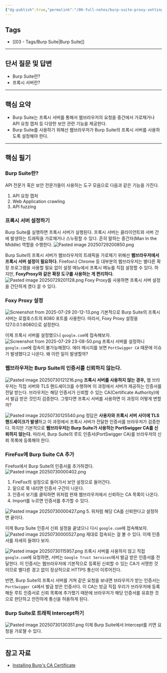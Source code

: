 ```yaml
---
{"dg-publish":true,"permalink":"/06-full-notes/burp-suite-proxy-setting/","noteIcon":""}
---
```


## Tags
- [[03 - Tags/Burp Suite\|Burp Suite]]
---
## 단서 질문 및 답변
- Burp Suite란?
- 프록시 서버란?
---
## 핵심 요약
- Burp Suite는 프록시 서버를 통해서 웹브라우저의 요청을 중간에서 가로채거나 API 요청 캡처 등 다양한 보안 관련 기능을 제공한다.
- Burp Suite를 사용하기 위해선 웹브라우저가 Burp Suite의 프록시 서버를 사용하도록 설정해야 한다.
---
## 핵심 필기
### Burp Suite란?
API 전문가 혹은 보안 전문가들이 사용하는 도구 모음으로 다음과 같은 기능을 가진다.
1. API 요청 캡처
2. Web Application crawling
3. API fuzzing
### 프록시 서버 설정하기
Burp Suite를 실행하면 프록시 서버가 실행된다. 프록시 서버는 클라이언트와 서버 간에 발생하는 트래픽을 가로채거나 스누핑할 수 있다. 흔히 말하는 중간자(Man In the Middle) 역할을 수행한다.
![Pasted image 20250729200850.png](/img/user/image/Pasted%20image%2020250729200850.png)

Burp Suite의 프록시 서버가 웹브라우저의 트래픽을 가로채기 위해선 **웹브라우저에서 프록시 서버 설정이 필요하다.** Firefox나 Chrome 등 대부분의 웹브라우저는 별다른 확장 프로그램을 사용할 필요 없이 설정 메뉴에서 프록시 메뉴를 직접 설정할 수 있다. 하지만, **FoxyProxy와 같은 확장 도구를 사용하는 게 편리하다.**
![Pasted image 20250729201128.png](/img/user/image/Pasted%20image%2020250729201128.png)
Foxy Proxy를 사용하면 프록시 서버 설정을 간단하게 켰다 끌 수 있다.

### Foxy Proxy 설정
![Screenshot from 2025-07-29 20-12-13.png](/img/user/image/Screenshot%20from%202025-07-29%2020-12-13.png)
기본적으로 Burp Suite의 프록시 서버는 로컬호스트의 8080 포트를 사용한다. 
따라서, Foxy Proxy 설정을 127.0.0.1:8080으로 설정한다.

이제 프록시 서버를 설정했으니 `google.com`에 접속해보자.
![Screenshot from 2025-07-29 23-08-50.png](/img/user/image/Screenshot%20from%202025-07-29%2023-08-50.png)
프록시 서버를 설정하니 `google.com`에 접속이 불가능해졌다. 에러 메시지를 보면 `PortSwigger CA` 때문에 이슈가 발생했다고 나온다. 왜 이런 일이 발생할까?

### 웹브라우저는 Burp Suite의 인증서를 신뢰하지 않는다.
![Pasted image 20250730121216.png](/img/user/image/Pasted%20image%2020250730121216.png)
**프록시 서버를 사용하지 않는 경우,** 웹 브라우저는 직접 서버와 TLS 핸드셰이크를 수행하며 이 과정에서 서버가 제공하는 인증서를 전달 받는다. 브라우저는 해당 인증서가 신뢰할 수 있는 CA(Certificate Authority)에서 발급 받은 것인지 검증한다. 그렇다면 프록시 서버를 사용하면 이 과정이 어떻게 변할까?

![Pasted image 20250730125540.png](/img/user/image/Pasted%20image%2020250730125540.png)
정답은 **사용자와 프록시 서버 사이에 TLS 핸드셰이크가 발생**하고 이 과정에서 프록시 서버가 전달한 인증서를 브라우저가 검증한다. 하지만 기본적으로 **웹브라우저는 Burp Suite가 사용하는 PortSwigger CA를 신뢰하지 않는다.** 따라서, Burp Suite의 루트 인증서(PortSwigger CA)를 브라우저의 신뢰 목록에 등록해야 한다.
### FireFox에 Burp Suite CA 추가
Firefox에서 Burp Suite의 인증서를 추가하겠다.
![Pasted image 20250730000402.png](/img/user/image/Pasted%20image%2020250730000402.png)
1. FireFox의 설정으로 들어가서 보안 설정으로 들어간다.
2. 밑으로 쭉 내리면 인증서 구간이 나온다.
3. 인증서 보기를 클릭하면 위처럼 현재 웹브라우저에서 신뢰하는 CA 목록이 나온다.
4. Import를 누르면 인증서를 추가할 수 있다.

![Pasted image 20250730000427.png](/img/user/image/Pasted%20image%2020250730000427.png)
5. 위처럼 해당 CA를 신뢰한다고 설정하면 끝이다.

이제 Burp Suite 인증서 신뢰 설정을 끝냈으니 다시 `google.com`에 접속해보자.
![Pasted image 20250730000527.png](/img/user/image/Pasted%20image%2020250730000527.png)
제대로 접속되는 걸 볼 수 있다. 이제 인증서를 자세히 들여다 보자.

![Pasted image 20250730115957.png](/img/user/image/Pasted%20image%2020250730115957.png)
프록시 서버를 사용하지 않고 직접 `google.com`에 요청하면, 서버는 `Google Trust Services`에서 발급 받은 인증서를 전달한다. 이 인증서는 웹브라우저에 기본적으로 등록된 신뢰할 수 있는 CA가 서명한 것이므로 별다른 경고 없이 정상적으로 HTTPS 통신이 이루어진다.

반면, Burp Suite의 프록시 서버를 거쳐 같은 요청을 보내면 브라우저가 받는 인증서는 `PortSwigger CA`에서 발급 받은 인증서다. 이 CA는 방금 직접 우리가 브라우저에 등록해둔 루트 인증서로 신뢰 목록에 추가했기 때문에 브라우저가 해당 인증서를 유효한 것으로 판단하고 안전하게 통신을 허용하게 된다.

### Burp Suite로 트래픽 Intercept하기
![Pasted image 20250730130351.png](/img/user/image/Pasted%20image%2020250730130351.png)
이제 Burp Suite에서 Intercept를 키면 요청을 가로챌 수 있다.

---
## 참고 자료
- [Installing Burp's CA Certificate](https://portswigger.net/burp/documentation/desktop/external-browser-config/certificate)